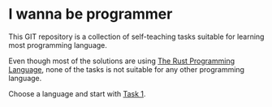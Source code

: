 # I wanna be programmer

This GIT repository is a collection of self-teaching tasks suitable for learning most programming language.

Even though most of the solutions are using [The Rust Programming Language][318aa7f0], none of the tasks is not suitable for any other programming language.

Choose a language and start with [Task 1](./0001/README.md).

[318aa7f0]: https://www.rust-lang.org/ "Open the project page of the rust programming language"
